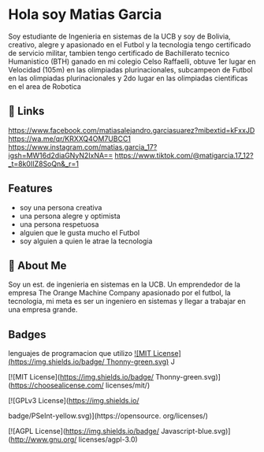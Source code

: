 
# Hola soy Matias Garcia
Soy estudiante de Ingenieria en sistemas de la UCB y soy de Bolivia, creativo, alegre y apasionado en el Futbol y la tecnologia
tengo certificado de servicio militar, tambien tengo certificado de Bachillerato tecnico Humanistico (BTH) ganado en mi colegio Celso Raffaelli, obtuve 1er lugar en Velocidad (105m) en las olimpiadas plurinacionales, subcampeon de Futbol en las olimpiadas plurinacionales y 2do lugar en las olimpiadas cientificas en el area de Robotica


## 🔗 Links
https://www.facebook.com/matiasalejandro.garciasuarez?mibextid=kFxxJD
https://wa.me/qr/KRXXQ4OM7UBCC1
https://www.instagram.com/matias.garcia_17?igsh=MW16d2diaGNyN2IxNA==
https://www.tiktok.com/@matigarcia.17_12?_t=8k0IIZ8SoQn&_r=1

## Features

- soy una persona creativa
- una persona alegre y optimista
- una persona respetuosa
- alguien que le gusta mucho el Futbol
- soy alguien a quien le atrae la tecnologia 


## 🚀 About Me
Soy un est. de ingenieria en sistemas en la UCB. Un emprendedor de la empresa The Orange Machine Company
 apasionado por el futbol, la tecnologia, mi meta es ser un ingeniero en sistemas y llegar a trabajar en una empresa grande. 

## Badges
lenguajes de programacion que utilizo
[![MIT License](https://img.shields.io/badge/ Thonny-green.svg)](https://choosealicense.com/ licenses/mit/)
J

[![MIT License](https://img.shields.io/badge/ Thonny-green.svg)](https://choosealicense.com/ licenses/mit/)

[![GPLv3 License](https://img.shields.io/

badge/PSeInt-yellow.svg)](https://opensource. org/licenses/)

[![AGPL License](https://img.shields.io/badge/ Javascript-blue.svg)](http://www.gnu.org/ licenses/agpl-3.0)
